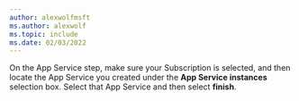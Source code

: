 ```yaml
---
author: alexwolfmsft
ms.author: alexwolf
ms.topic: include
ms.date: 02/03/2022
---
```


On the App Service step, make sure your Subscription is selected, and then locate the App Service you created under the **App Service instances** selection box. Select that App Service and then select **finish**.